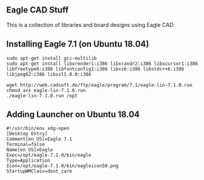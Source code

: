## Eagle CAD Stuff

This is a collection of libraries and board designs using Eagle CAD.

## Installing Eagle 7.1 (on Ubuntu 18.04)

    sudo apt-get install gcc-multilib
    sudo apt-get install libxrender1:i386 libxrandr2:i386 libxcursor1:i386 libfreetype6:i386 libfontconfig1:i386 libxi6:i386 libstdc++6:i386 libjpeg62:i386 libssl1.0.0:i386

    wget http://web.cadsoft.de/ftp/eagle/program/7.1/eagle-lin-7.1.0.run
    chmod a+x eagle-lin-7.1.0.run
    ./eagle-lin-7.1.0.run /opt

## Adding Launcher on Ubuntu 18.04

    #!/usr/bin/env xdg-open
    [Desktop Entry]
    Comment[en_US]=Eagle 7.1
    Terminal=false
    Name[en_US]=Eagle
    Exec=/opt/eagle-7.1.0/bin/eagle
    Type=Application
    Icon=/opt/eagle-7.1.0/bin/eagleicon50.png
    StartupWMClass=dont_care
